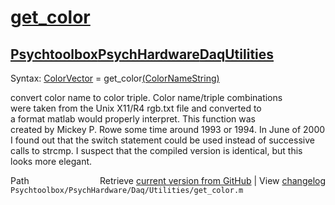 # [get_color](get_color)
## [Psychtoolbox](Psychtoolbox)[PsychHardware](PsychHardware)[Daq](Daq)[Utilities](Utilities)

Syntax: [ColorVector](ColorVector) = get\_color[(ColorNameString)]((ColorNameString))  
  
convert color name to color triple. Color name/triple combinations  
were taken from the Unix X11/R4 rgb.txt file and converted to  
a format matlab would properly interpret.  This function was  
created by Mickey P. Rowe some time around 1993 or 1994.  In June of 2000  
I found out that the switch statement could be used instead of successive   
calls to strcmp.  I suspect that the compiled version is identical, but this  
looks more elegant.  




<div class="code_header" style="text-align:right;">
  <span style="float:left;">Path&nbsp;&nbsp;</span> <span class="counter">Retrieve <a href=
  "https://raw.github.com/Psychtoolbox-3/Psychtoolbox-3/beta/Psychtoolbox/PsychHardware/Daq/Utilities/get_color.m">current version from GitHub</a> | View <a href=
  "https://github.com/Psychtoolbox-3/Psychtoolbox-3/commits/beta/Psychtoolbox/PsychHardware/Daq/Utilities/get_color.m">changelog</a></span>
</div>
<div class="code">
  <code>Psychtoolbox/PsychHardware/Daq/Utilities/get_color.m</code>
</div>

